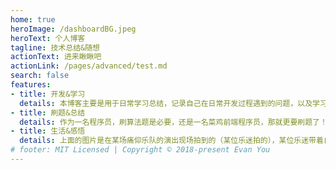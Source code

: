 ```yaml
---
home: true
heroImage: /dashboardBG.jpeg
heroText: 个人博客
tagline: 技术总结&随想
actionText: 进来瞅瞅吧
actionLink: /pages/advanced/test.md
search: false
features: 
- title: 开发&学习
  details: 本博客主要是用于日常学习总结，记录自己在日常开发过程遇到的问题，以及学习到新的知识点
- title: 刷题&总结
  details: 作为一名程序员，刷算法题是必要，还是一名菜鸡前端程序员，那就更要刷题了！主要是算法太烂了，所以这里也会记录我刷的题目，以及在解题的过程，如何思考（看答案）。
- title: 生活&感悟
  details: 上面的图片是在某场痛仰乐队的演出现场拍到的（某位乐迷拍的），某位乐迷带着自己家的小孩子去现场看演出，摇滚就要从娃娃抓起。我也会去看一些乐队的现场和音乐节，至少那那一个半小时内，可以全身心投入，放空自己，不被什么叨扰。
# footer: MIT Licensed | Copyright © 2018-present Evan You
---
```

